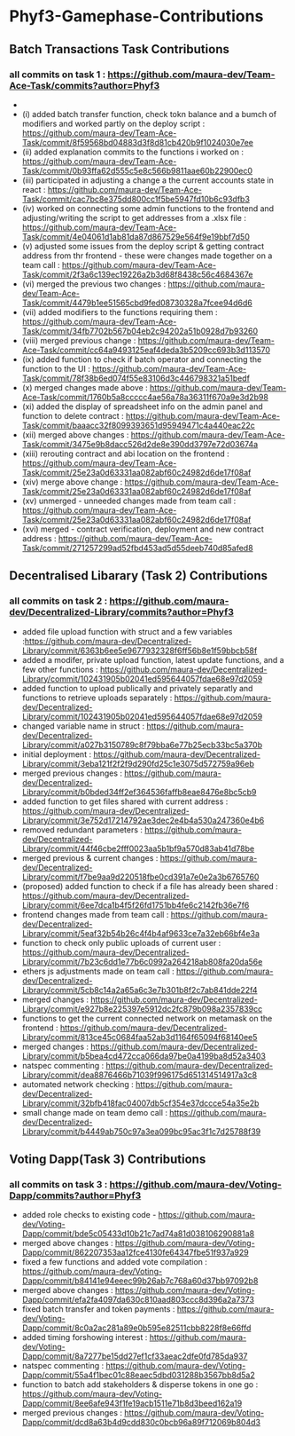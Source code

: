 # Phyf3-Gamephase-Contributions

## Batch Transactions Task Contributions
 ### all commits on task 1 : https://github.com/maura-dev/Team-Ace-Task/commits?author=Phyf3
 - 
 - (i) added batch  transfer function, check tokn balance and a bumch of modifiers and worked partly on the deploy script : https://github.com/maura-dev/Team-Ace-Task/commit/8f59568bd04883d3f8d81cb420b9f1024030e7ee
 - (ii) added explanation commits to the functions i worked on :  https://github.com/maura-dev/Team-Ace-Task/commit/0b93ffa62d555c5e8c566b9811aae60b22900ec0
 - (iii) participated in adjusting a change a the current accounts state in react : https://github.com/maura-dev/Team-Ace-Task/commit/cac7bc8e375dd800cc1f5be5947fd10b6c93dfb3
 - (iv) worked on connecting some admin functions to the frontend and adjusting/writing the script to get addresses from a .xlsx file : https://github.com/maura-dev/Team-Ace-Task/commit/4e04061d1ab81da87d867529e564f9e19bbf7d50
 - (v) adjusted some issues from the deploy script & getting contract address from thr frontend - these were changes made together on a team call : https://github.com/maura-dev/Team-Ace-Task/commit/2f3a6c139ec19226a2b3d68f8438c56c4684367e
 - (vi) merged the previous two changes : https://github.com/maura-dev/Team-Ace-Task/commit/4479b1ee51565cbd9fed08730328a7fcee94d6d6
 - (vii) added modifiers to the functions requiring them : https://github.com/maura-dev/Team-Ace-Task/commit/34fb7702b567b04eb2c94202a51b0928d7b93260
 - (viii) merged previous change : https://github.com/maura-dev/Team-Ace-Task/commit/cc64a9493125eaf4deda3b5209cc693b3d113570
 - (ix) added function to check if batch operator and connecting the function to the UI : https://github.com/maura-dev/Team-Ace-Task/commit/78f38b6ed074f55e83106d3c446798321a51bedf
 - (x) merged changes made above : https://github.com/maura-dev/Team-Ace-Task/commit/1760b5a8ccccc4ae56a78a36311f670a9e3d2b98
 - (xi) added the display of spreadsheet info on the admin panel and function to delete contract : https://github.com/maura-dev/Team-Ace-Task/commit/baaacc32f8099393651d95949471c4a440eac22c
 - (xii) merged above changes : https://github.com/maura-dev/Team-Ace-Task/commit/3475e9b8dacc526d2de8e390dd3797e72d03674a
 - (xiii)  rerouting contract and abi location on the frontend : https://github.com/maura-dev/Team-Ace-Task/commit/25e23a0d63331aa082abf60c24982d6de17f08af
 - (xiv) merge above change : https://github.com/maura-dev/Team-Ace-Task/commit/25e23a0d63331aa082abf60c24982d6de17f08af
 - (xv) unmerged -  unneeded changes made from team call : https://github.com/maura-dev/Team-Ace-Task/commit/25e23a0d63331aa082abf60c24982d6de17f08af
 - (xvi) merged - contract verification, deployment and new contract address : https://github.com/maura-dev/Team-Ace-Task/commit/271257299ad52fbd453ad5d55deeb740d85afed8
 
 ## Decentralised Libarary (Task 2) Contributions
  ### all commits on task 2 : https://github.com/maura-dev/Decentralized-Library/commits?author=Phyf3
  - added file upload function with struct and a few variables :https://github.com/maura-dev/Decentralized-Library/commit/6363b6ee5e9677932328f6ff56b8e1f59bbcb58f
  - added a modifer, private upload function, latest update functions, and a few other functions : https://github.com/maura-dev/Decentralized-Library/commit/102431905b02041ed595644057fdae68e97d2059
  - added function to upload publically and privately separatly and functions to retrieve uploads separately : https://github.com/maura-dev/Decentralized-Library/commit/102431905b02041ed595644057fdae68e97d2059
  - changed variable name in struct : https://github.com/maura-dev/Decentralized-Library/commit/a027b3150789c8f79bba6e77b25ecb33bc5a370b
  - initial deployment : https://github.com/maura-dev/Decentralized-Library/commit/3eba121f2f2f9d290fd25c1e3075d572759a96eb
  - merged previous changes : https://github.com/maura-dev/Decentralized-Library/commit/b0bded34ff2ef364536faffb8eae8476e8bc5cb9
  - added function to get files shared with current address : https://github.com/maura-dev/Decentralized-Library/commit/3e752d17214792ae3dec2e4b4a530a247360e4b6
  - removed redundant parameters : https://github.com/maura-dev/Decentralized-Library/commit/44f46cbe2fff0023aa5b1bf9a570d83ab41d78be
  - merged previous & current changes : https://github.com/maura-dev/Decentralized-Library/commit/f7be9aa9d220518fbe0cd391a7e0e2a3b6765760
  - (proposed) added function to check if a file has already been shared : https://github.com/maura-dev/Decentralized-Library/commit/6ee7dca1b4f5f26fd1751bb4fe6c2142fb36e7f6
  - frontend changes made from team call : https://github.com/maura-dev/Decentralized-Library/commit/5eaf32b54b26c4f4b4af9633ce7a32eb66bf4e3a
  - function to check only public uploads of current user : https://github.com/maura-dev/Decentralized-Library/commit/7b23c6dd1e77b6c0992a264218ab808fa20da56e
  - ethers js adjustments made on team call : https://github.com/maura-dev/Decentralized-Library/commit/5cb8c14a2a65a6c3e7b301b8f2c7ab841dde22f4
  - merged changes : https://github.com/maura-dev/Decentralized-Library/commit/e927b8e225397e5912dc2fc879b098a2357839cc
  - functions to get the current connected network on metamask on the frontend : https://github.com/maura-dev/Decentralized-Library/commit/813ce45c0684faa52ab3d1164f65094f68140ee5
  - merged changes : https://github.com/maura-dev/Decentralized-Library/commit/b5bea4cd472cca066da97be0a4199ba8d52a3403
  - natspec commenting : https://github.com/maura-dev/Decentralized-Library/commit/dea8876466b71039f996175d651314514917a3c8
  - automated network checking : https://github.com/maura-dev/Decentralized-Library/commit/32bfb418fac04007db5cf354e37dccce54a35e2b
  - small change made on team demo call : https://github.com/maura-dev/Decentralized-Library/commit/b4449ab750c97a3ea099bc95ac3f1c7d25788f39
  
 ## Voting Dapp(Task 3) Contributions
  ### all commits on task 3 : https://github.com/maura-dev/Voting-Dapp/commits?author=Phyf3
   - added role checks to existing code - https://github.com/maura-dev/Voting-Dapp/commit/bde5c05433d10b21c7ad74a81d038106290881a8
   - merged above changes : https://github.com/maura-dev/Voting-Dapp/commit/862207353aa12fce4130fe64347fbe51f937a929
   - fixed a few functions and added vote compilation : https://github.com/maura-dev/Voting-Dapp/commit/b84141e94eeec99b26ab7c768a60d37bb97092b8
   - merged above changes : https://github.com/maura-dev/Voting-Dapp/commit/efa2fa4097da630c810aad803ccc8d396a2a7373
   - fixed batch transfer and token payments : https://github.com/maura-dev/Voting-Dapp/commit/8c0a2ac281a89e0b595e82511cbb8228f8e66ffd
   - added timing forshowing interest : https://github.com/maura-dev/Voting-Dapp/commit/8a7277be15dd27ef1cf33aeac2dfe0fd785da937
   - natspec commenting : https://github.com/maura-dev/Voting-Dapp/commit/55a4f1bec01c88eaec5dbd031288b3567bb8d5a2
   - function to batch add stakeholders & disperse tokens in one go : https://github.com/maura-dev/Voting-Dapp/commit/8ee6afe943f1fe19acb1511e71b8d3beed162a19
   - merged previous changes : https://github.com/maura-dev/Voting-Dapp/commit/dcd8a63b4d9cdd830c0bcb96a89f712069b804d3
